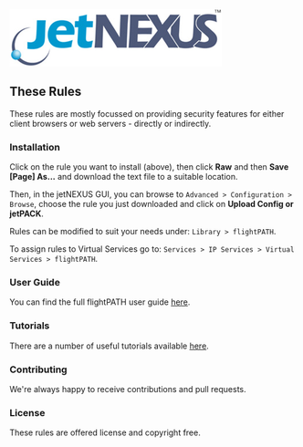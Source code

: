 ![jetNEXUS Logo](/jetnexus.jpg)

## These Rules

These rules are mostly focussed on providing security features for either client browsers or web servers - directly or indirectly.

### Installation

Click on the rule you want to install (above), then click **Raw** and then **Save [Page] As...** and download the text file to a suitable location. 

Then, in the jetNEXUS GUI, you can browse to `Advanced > Configuration > Browse`, choose the rule you just downloaded and click on **Upload Config or jetPACK**.

Rules can be modified to suit your needs under: `Library > flightPATH`.

To assign rules to Virtual Services go to: `Services > IP Services > Virtual Services > flightPATH`.

### User Guide

You can find the full flightPATH user guide [here](http://www.jetnexus.com/usercentral/4-1-4/flightpath.html).

### Tutorials

There are a number of useful tutorials available [here](http://www.jetnexus.com/load-balancer/resources/flightpath-tutorials/).

### Contributing

We're always happy to receive contributions and pull requests.

### License

These rules are offered license and copyright free.
